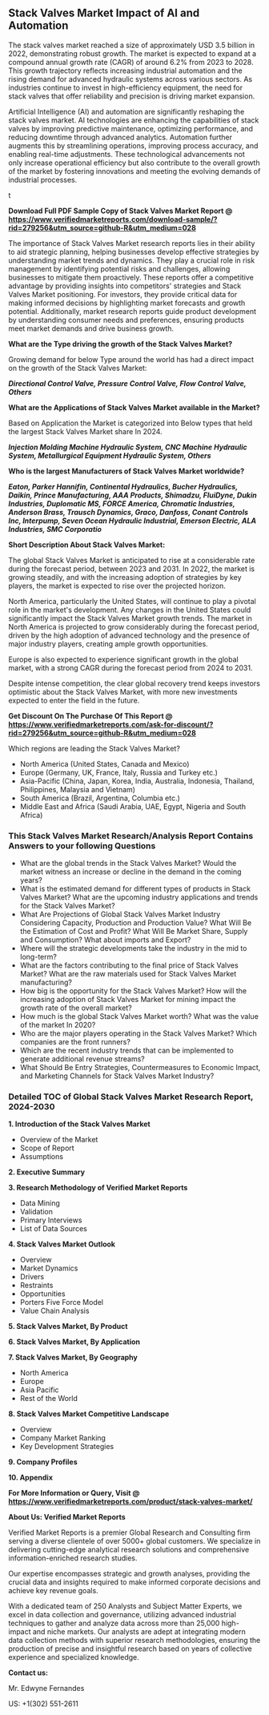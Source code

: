 <h2>Stack Valves Market Impact of AI and Automation</h2><p>The stack valves market reached a size of approximately USD 3.5 billion in 2022, demonstrating robust growth. The market is expected to expand at a compound annual growth rate (CAGR) of around 6.2% from 2023 to 2028. This growth trajectory reflects increasing industrial automation and the rising demand for advanced hydraulic systems across various sectors. As industries continue to invest in high-efficiency equipment, the need for stack valves that offer reliability and precision is driving market expansion.</p><p>Artificial Intelligence (AI) and automation are significantly reshaping the stack valves market. AI technologies are enhancing the capabilities of stack valves by improving predictive maintenance, optimizing performance, and reducing downtime through advanced analytics. Automation further augments this by streamlining operations, improving process accuracy, and enabling real-time adjustments. These technological advancements not only increase operational efficiency but also contribute to the overall growth of the market by fostering innovations and meeting the evolving demands of industrial processes.</p>t</p><p id="" class=""><strong>Download Full PDF Sample Copy of Stack Valves Market Report @ <a href="https://www.verifiedmarketreports.com/download-sample/?rid=279256&utm_source=github-R&utm_medium=028" target="_blank">https://www.verifiedmarketreports.com/download-sample/?rid=279256&utm_source=github-R&utm_medium=028</a></strong></p><p>The importance of&nbsp;Stack Valves Market research reports lies in their ability to aid strategic planning, helping businesses develop effective strategies by understanding market trends and dynamics. They play a crucial role in risk management by identifying potential risks and challenges, allowing businesses to mitigate them proactively. These reports offer a competitive advantage by providing insights into competitors' strategies and Stack Valves Market positioning. For investors, they provide critical data for making informed decisions by highlighting market forecasts and growth potential. Additionally, market research reports guide product development by understanding consumer needs and preferences, ensuring products meet market demands and drive business growth.</p><p><strong>What are the&nbsp;Type driving the growth of the Stack Valves Market?</strong></p><p id="" class="">Growing demand for below Type around the world has had a direct impact on the growth of the Stack Valves Market:</p><em><strong>Directional Control Valve, Pressure Control Valve, Flow Control Valve, Others</strong></em></p><strong>What are the&nbsp;Applications&nbsp;of Stack Valves Market available in the Market?</strong></p><p id="" class="">Based on Application the Market is categorized into Below types that held the largest Stack Valves Market share In 2024.</p><em><strong>Injection Molding Machine Hydraulic System, CNC Machine Hydraulic System, Metallurgical Equipment Hydraulic System, Others</strong></em></p><strong>Who is the largest Manufacturers of Stack Valves Market worldwide?</strong></p><p><em><strong>Eaton, Parker Hannifin, Continental Hydraulics, Bucher Hydraulics, Daikin, Prince Manufacturing, AAA Products, Shimadzu, FluiDyne, Dukin Industries, Duplomatic MS, FORCE America, Chromatic Industries, Anderson Brass, Trausch Dynamics, Graco, Danfoss, Conant Controls Inc, Interpump, Seven Ocean Hydraulic Industrial, Emerson Electric, ALA Industries, SMC Corporatio</strong></em></p><p id="" class=""><strong>Short Description About Stack Valves Market:</strong></p><p>The global Stack Valves Market is anticipated to rise at a considerable rate during the forecast period, between 2023 and 2031. In 2022, the market is growing steadily, and with the increasing adoption of strategies by key players, the market is expected to rise over the projected horizon.</p><p>North America, particularly the United States, will continue to play a pivotal role in the market's development. Any changes in the United States could significantly impact the Stack Valves Market growth trends. The market in North America is projected to grow considerably during the forecast period, driven by the high adoption of advanced technology and the presence of major industry players, creating ample growth opportunities.</p><p>Europe is also expected to experience significant growth in the global market, with a strong CAGR during the forecast period from 2024 to 2031.</p><p>Despite intense competition, the clear global recovery trend keeps investors optimistic about the Stack Valves Market, with more new investments expected to enter the field in the future.</p><p id="" class=""><strong>Get Discount On The Purchase Of This Report @ <a href="https://www.verifiedmarketreports.com/ask-for-discount/?rid=279256&utm_source=github-R&utm_medium=028" target="_blank">https://www.verifiedmarketreports.com/ask-for-discount/?rid=279256&utm_source=github-R&utm_medium=028</a></strong></p>Which regions are leading the Stack Valves Market?</p><ul><li>North America (United States, Canada and Mexico)</li><li>Europe (Germany, UK, France, Italy, Russia and Turkey etc.)</li><li>Asia-Pacific (China, Japan, Korea, India, Australia, Indonesia, Thailand, Philippines, Malaysia and Vietnam)</li><li>South America (Brazil, Argentina, Columbia etc.)</li><li>Middle East and Africa (Saudi Arabia, UAE, Egypt, Nigeria and South Africa)</li></ul><h3 id="" class="">This Stack Valves Market Research/Analysis Report Contains Answers to your following Questions</h3><ul><li>What are the global trends in the Stack Valves Market? Would the market witness an increase or decline in the demand in the coming years?</li><li>What is the estimated demand for different types of products in Stack Valves Market? What are the upcoming industry applications and trends for the Stack Valves Market?</li><li>What Are Projections of Global Stack Valves Market Industry Considering Capacity, Production and Production Value? What Will Be the Estimation of Cost and Profit? What Will Be Market Share, Supply and Consumption? What about imports and Export?</li><li>Where will the strategic developments take the industry in the mid to long-term?</li><li>What are the factors contributing to the final price of Stack Valves Market? What are the raw materials used for Stack Valves Market manufacturing?</li><li>How big is the opportunity for the Stack Valves Market? How will the increasing adoption of Stack Valves Market for mining impact the growth rate of the overall market?</li><li>How much is the global Stack Valves Market worth? What was the value of the market In 2020?</li><li>Who are the major players operating in the Stack Valves Market? Which companies are the front runners?</li><li>Which are the recent industry trends that can be implemented to generate additional revenue streams?</li><li>What Should Be Entry Strategies, Countermeasures to Economic Impact, and Marketing Channels for Stack Valves Market Industry?</li></ul><h3 id="" class="">Detailed TOC of Global Stack Valves Market Research Report, 2024-2030</h3><p id="" class=""><strong>1. Introduction of the Stack Valves Market</strong></p><ul><li>Overview of the Market</li><li>Scope of Report</li><li>Assumptions</li></ul><p id="" class=""><strong>2. Executive Summary</strong></p><p id="" class=""><strong>3. Research Methodology of Verified Market Reports</strong></p><ul><li>Data Mining</li><li>Validation</li><li>Primary Interviews</li><li>List of Data Sources</li></ul><p id="" class=""><strong>4. Stack Valves Market Outlook</strong></p><ul><li>Overview</li><li>Market Dynamics</li><li>Drivers</li><li>Restraints</li><li>Opportunities</li><li>Porters Five Force Model</li><li>Value Chain Analysis</li></ul><p id="" class=""><strong>5. Stack Valves Market, By Product</strong></p><p id="" class=""><strong>6. Stack Valves Market, By Application</strong></p><p id="" class=""><strong>7. Stack Valves Market, By Geography</strong></p><ul><li>North America</li><li>Europe</li><li>Asia Pacific</li><li>Rest of the World</li></ul><p id="" class=""><strong>8. Stack Valves Market Competitive Landscape</strong></p><ul><li>Overview</li><li>Company Market Ranking</li><li>Key Development Strategies</li></ul><p id="" class=""><strong>9. Company Profiles</strong></p><p id="" class=""><strong>10. Appendix</strong></p><p id="" class=""><strong>For More Information or Query, Visit @ <a href="https://www.verifiedmarketreports.com/product/stack-valves-market/" target="_blank">https://www.verifiedmarketreports.com/product/stack-valves-market/</a></strong></p><p id="" class=""><strong>About Us: Verified Market Reports</strong></p><p id="" class="">Verified Market Reports is a premier Global Research and Consulting firm serving a diverse clientele of over 5000+ global customers. We specialize in delivering cutting-edge analytical research solutions and comprehensive information-enriched research studies.</p><p id="" class="">Our expertise encompasses strategic and growth analyses, providing the crucial data and insights required to make informed corporate decisions and achieve key revenue goals.</p><p id="" class="">With a dedicated team of 250 Analysts and Subject Matter Experts, we excel in data collection and governance, utilizing advanced industrial techniques to gather and analyze data across more than 25,000 high-impact and niche markets. Our analysts are adept at integrating modern data collection methods with superior research methodologies, ensuring the production of precise and insightful research based on years of collective experience and specialized knowledge.</p><p id="" class=""><strong>Contact us:</strong></p><p id="" class="">Mr. Edwyne Fernandes</p><p id="" class="">US: +1(302) 551-2611</p>